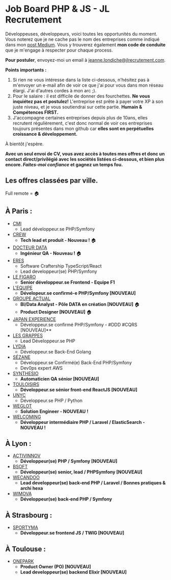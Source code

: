 # Job Board PHP & JS - JL Recrutement

Développeuses, développeurs, voici toutes les opportunités du moment. Vous noterez que je ne cache pas le nom des entreprises comme indiqué dans mon <a href="https://medium.com/@jlondiche/jarr%C3%AAte-le-recrutement-propri%C3%A9taire-je-d%C3%A9marre-l-open-source-6e33463aec9">post Medium</a>. Vous y trouverez également **mon code de conduite** que je m'engage à respecter pour chaque process.

**Pour postuler**, envoyez-moi un email à <a href="mailto:jeanne.londiche@jlrecrutement.com">jeanne.londiche@jlrecrutement.com</a>.

**Points importants :** 
1. Si rien ne vous intéresse dans la liste ci-dessous, n'hésitez pas à m'envoyer un e-mail afin de voir ce que j'ai pour vous dans mon réseau élargi. J'ai d'autres cordes à mon arc ;).
2. Pour le salaire : il est difficile de donner des fourchettes. **Ne vous inquiétez pas et postulez!** L'entreprise est prête à payer votre XP à son juste niveau, et je vous soutiendrai sur cette partie. **Humain & Compétences FIRST.**
3. J'accompagne certaines entreprises depuis plus de 10ans, elles recrutent régulièrement, c'est donc normal de voir ces entreprises toujours présentes dans mon github car **elles sont en perpétuelles croissance & développement.**

À bientôt j'espère.

**Avec un seul envoi de CV, vous avez accès à toutes mes offres et donc un contact direct/privilégié avec les sociétés listées ci-dessous, et bien plus encore. _Faites-moi confiance_ et gagnez un temps fou.**


## Les offres classées par ville.
Full remote = 🏠

## À Paris : 

- [CMI](CMI.md)
	- Lead développeur.se PHP/Symfony
- [CREW](CREW.md)
	- **Tech lead et produit - Nouveau !** 🏠
- [DOCTEUR DATA](DRDATA.md)
	- **Ingénieur QA - Nouveau !** 🏠
- [ERES](ERES.md)
	- Software Craftership TypeScript/React
	- Lead developpeur(se) PHP/Symfony
- [LE FIGARO](FIGARO.md)
	- **Senior développeur.se Frontend - Equipe F1** 
- [L'EQUIPE](LEQUIPE.md)
	- **Dévelopeur.se confirmé-e PHP/Symfony [NOUVEAU]**
- [GROUPE ACTUAL](GROUPE_ACTUAL.md)
	- **BI/Data Analyst - Pôle DATA en création [NOUVEAU]** 🏠
	- **Product Designer [NOUVEAU]** 🏠
- [JAPAN EXPERIENCE](JAPAN_EXPERIENCE.md)
	- Développeur.se confirmé PHP/Symfony - #DDD #CQRS [NOUVEAU]** 
- [LES GRAPPES](LES_GRAPPES.md)
	- Lead Développeur.se PHP
- [LYDIA](LYDIA.md)
	- Développeur.se Back-End Golang
- [SÉZANE](SEZANE.md)
	- Développeur.se Confirmé(e) Back-End PHP/Symfony
	- Dev0ps expert AWS
- [SYNTHESIO](SYNTHESIO.md)
	- **Automaticien QA sénior [NOUVEAU]**
- [TOULOISIRS](TOULOISIRS.md)
	- **Développeur.se sénior front-end ReactJS [NOUVEAU]**
- [UNYC](UNYC.md)
	- Développeur.se PHP / Python
- [WEGLOT](WEGLOT.md) 
	- **Solution Engineer - NOUVEAU !** 
- [WELCOMING](WELCOMING.md)
	- **Développeur intermédiaire PHP / Laravel / ElasticSearch - NOUVEAU !**


## À Lyon : 

- [ACTIVINNOV](ACTIVINNOV.md)
	- **Développeur(se) PHP / Symfony [NOUVEAU]**
- [BSOFT](BSOFT.md)
	- **Développeur(se) senior, lead / PHPSymfony [NOUVEAU]**
- [WECANDOO](WECANDOO.md) 
	- **Lead developpeur(se) back-end PHP / Laravel / Bonnes pratiques & archi hexa** 
- [WIMOVA](WIMOVA.md)
	- **Développeur(se) back-end PHP / Symfony**


## À Strasbourg :

- [SPORTYMA](SPORTYMA.md)
	- **Développeur.se frontend JS / TWIG [NOUVEAU]**


## À Toulouse :

- [ONEPARK](ONEPARK.md)
	- **Product Owner (PO) [NOUVEAU]**
	- **Lead developpeur(se) backend Elixir [NOUVEAU]**



